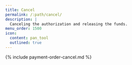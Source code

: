 ```yaml
---
title: Cancel
permalink: /:path/cancel/
description: |
  Canceling the authorization and releasing the funds.
menu_order: 1500
icon:
  content: pan_tool
  outlined: true
---
```


{% include payment-order-cancel.md %}
